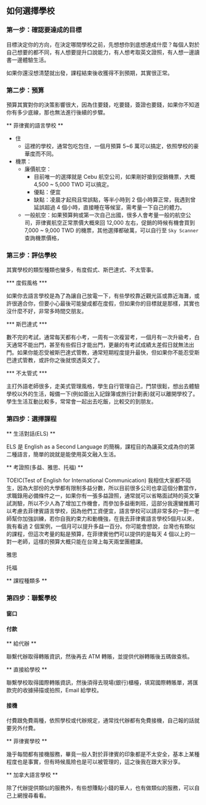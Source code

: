 ## 如何選擇學校

### 第一步：確認要達成的目標

目標決定你的方向，在決定哪間學校之前，先想想你到底想達成什麼？每個人對於自己想要的都不同，有人想要提升口說能力，有人想考取英文證照，有人想一邊讀書一邊體驗生活。

如果你還沒想清楚就出發，課程結束後收獲得不到預期，其實很正常。

### 第二步：預算

預算其實對你的決策影響很大，因為住要錢，吃要錢，簽證也要錢，如果你不知道你有多少底線，那也無法進行後續的步驟。

** 菲律賓的語言學校 **
- 住
  - 這裡的學校，通常包吃包住，一個月預算 5~6 萬可以搞定，依照學校的豪華度而不同。
- 機票：
  - 廉價航空：
    - 目前唯一的選擇就是 Cebu 航空公司，如果剛好搶到促銷機票，大概 4,500 ~ 5,000 TWD 可以搞定。
    - 優點：便宜
    - 缺點：凌晨才起飛且常誤點，等半小時到 2 個小時算正常，我遇到曾延誤超過 4 個小時，直接睡在等候室，需考量一下自己的體力。
  - 一般航空：如果預算夠或第一次自己出國，很多人會考量一般的航空公司，菲律賓航空正常票價大概來回 12,000 左右，促銷的時候有機會買到 7,000 ~ 9,000 TWD 的機票，其他選擇都破萬，可以自行至 `Sky Scanner` 查詢機票價格，


### 第三步：評估學校

其實學校的類型種類也蠻多，有度假式、斯巴達式、不太管事。

 *** 度假風格 ***

 如果你去語言學校是為了為讓自己放電一下，有些學校靠近觀光區或靠近海灘，或許很適合你，但要小心最後可能變成都在度假，但如果你的目標就是那樣，其實也沒什麼不好，非常多時間交朋友。

 *** 斯巴達式 ***

數不完的考試，通常每天都有小考，一周有一次複習考，一個月有一次升級考，白天通常不能出門，甚至有些假日才能出門，更嚴的有考試成績太差假日就無法出門。如果你能忍受被斯巴達式管教，通常短期程度提升最快，但如果你不能忍受斯巴達式管教，或許你之後就恨透英文了。

 *** 不太管式 ***

 主打外語老師很多，走美式管理風格，學生自行管理自己，門禁很鬆，想出去體驗學校以外的生活，報備一下(例如簽出入記錄簿或旅行計劃表)就可以離開學校了。學生生活互動比較多，常常會一起出去吃飯，比較交的到朋友。

### 第四步：選擇課程

** 生活對話(ELS) **

ELS 是 English as a Second Language 的簡稱，課程目的為讓英文成為你的第二種語言，簡單的說就是能使用英文融入生活。

** 考證照(多益、雅思、托福) **

TOEIC(Test of English for International Communication) 我相信大家都不陌生，因為大部份的大學都有限制多益分數，所以目前很多公司也拿這個分數當作，求職錄用必備條件之一，如果你有一張多益證照，通常就可以省略面試時的英文筆試測驗，所以不少人為了增加工作機會，而參加多益衝刺班，這部分我還蠻推薦可以考慮去菲律賓語言學校，因為他們工資便宜，語言學校可以請非常多的一對一老師幫你加強訓練，若你自我約束力和動機強，在我去菲律賓語言學校5個月以來，我有看過 2 個案例，一個月可以提升多益一百分。你可能會想說，台灣也有類似的課程，但這次考量的點是預算，在菲律賓他們可以提供的是每天 4 個以上的一對一老師，這樣的預算大概只能在台灣上每天兩堂團體課。

雅思

托福


** 課程種類多 **


### 第四步：聯繫學校

#### 窗口

#### 付款

** 給代辦 **

聯繫代辦取得轉賬資訊，然後再去 ATM 轉賬，並提供代辦轉賬後五碼做查核。

** 直接給學校 **

聯繫學校取得國際轉賬資訊，然後須得去現場(銀行)櫃檯，填寫國際轉賬單，將匯款完的收據掃描或拍照，Email 給學校。

#### 接機

付費跟免費兩種，依照學校或代辦規定，通常找代辦都有免費接機，自己報的話就要另外付費。

** 菲律賓學校 **

幾乎每間都有接機服務，畢竟一般人對於菲律賓的印象都是不太安全，基本上某種程度也是事實，但有時候風險也是可以被管理的，這之後我在跟大家分享。

** 加拿大語言學校 **

除了代辦提供類似的服務外，有些想賺點小錢的華人，也有做類似的服務，可以自己上網搜尋看看。
